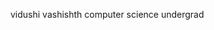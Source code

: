 vidushi vashishth
computer science undergrad



<!---
vv2916/vv2916 is a ✨ special ✨ repository because its `README.md` (this file) appears on your GitHub profile.
You can click the Preview link to take a look at your changes.
--->
